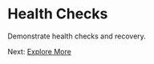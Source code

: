 # Health Checks

Demonstrate health checks and recovery.

Next: [Explore More](../09-multiple-machine-pools.md)